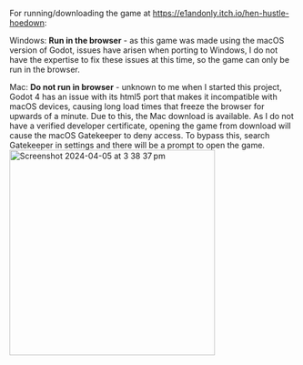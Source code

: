 For running/downloading the game at https://e1andonly.itch.io/hen-hustle-hoedown:

Windows:
**Run in the browser** - as this game was made using the macOS version of Godot, issues have arisen when porting to Windows, I do not have the expertise to fix these issues at this time, so the game can only be run in the browser.

Mac:
**Do not run in browser** - unknown to me when I started this project, Godot 4 has an issue with its html5 port that makes it incompatible with macOS devices, causing long load times that freeze the browser for upwards of a minute. Due to this, the Mac download is available. As I do not have a verified developer certificate, opening the game from download will cause the macOS Gatekeeper to deny access. To bypass this, search Gatekeeper in settings and there will be a prompt to open the game.
<img width="361" alt="Screenshot 2024-04-05 at 3 38 37 pm" src="https://github.com/EwanStanich/HenHustleHoedown/assets/124110195/38f3fd7c-e236-481f-be9e-f4781d447ee5">
